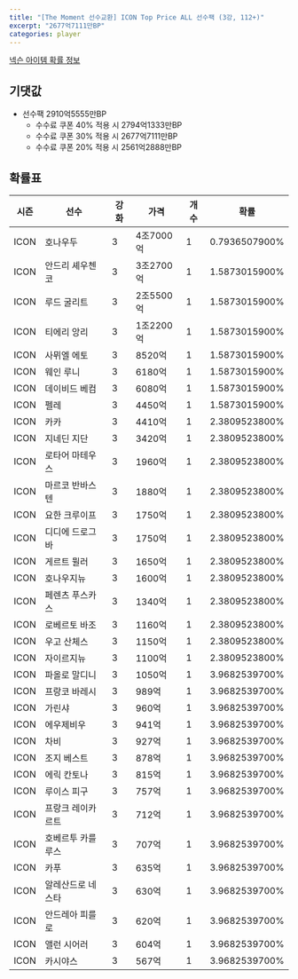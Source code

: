 ```yaml
---
title: "[The Moment 선수교환] ICON Top Price ALL 선수팩 (3강, 112+)"
excerpt: "2677억7111만BP"
categories: player
---
```

[넥슨 아이템 확률 정보](http://iteminfo.nexon.com/probability/fco?sn=6717)

## 기댓값
- 선수팩 2910억5555만BP
  - 수수료 쿠폰 40% 적용 시 2794억1333만BP
  - 수수료 쿠폰 30% 적용 시 2677억7111만BP
  - 수수료 쿠폰 20% 적용 시 2561억2888만BP


## 확률표

|시즌|선수|강화|가격|개수|확률|
|---|---|---|---|---|---|
|ICON|호나우두|3|4조7000억|1|0.7936507900%|
|ICON|안드리 셰우첸코|3|3조2700억|1|1.5873015900%|
|ICON|루드 굴리트|3|2조5500억|1|1.5873015900%|
|ICON|티에리 앙리|3|1조2200억|1|1.5873015900%|
|ICON|사뮈엘 에토|3|8520억|1|1.5873015900%|
|ICON|웨인 루니|3|6180억|1|1.5873015900%|
|ICON|데이비드 베컴|3|6080억|1|1.5873015900%|
|ICON|펠레|3|4450억|1|1.5873015900%|
|ICON|카카|3|4410억|1|2.3809523800%|
|ICON|지네딘 지단|3|3420억|1|2.3809523800%|
|ICON|로타어 마테우스|3|1960억|1|2.3809523800%|
|ICON|마르코 반바스텐|3|1880억|1|2.3809523800%|
|ICON|요한 크루이프|3|1750억|1|2.3809523800%|
|ICON|디디에 드로그바|3|1750억|1|2.3809523800%|
|ICON|게르트 뮐러|3|1650억|1|2.3809523800%|
|ICON|호나우지뉴|3|1600억|1|2.3809523800%|
|ICON|페렌츠 푸스카스|3|1340억|1|2.3809523800%|
|ICON|로베르토 바조|3|1160억|1|2.3809523800%|
|ICON|우고 산체스|3|1150억|1|2.3809523800%|
|ICON|자이르지뉴|3|1100억|1|2.3809523800%|
|ICON|파올로 말디니|3|1050억|1|3.9682539700%|
|ICON|프랑코 바레시|3|989억|1|3.9682539700%|
|ICON|가린샤|3|960억|1|3.9682539700%|
|ICON|에우제비우|3|941억|1|3.9682539700%|
|ICON|차비|3|927억|1|3.9682539700%|
|ICON|조지 베스트|3|878억|1|3.9682539700%|
|ICON|에릭 칸토나|3|815억|1|3.9682539700%|
|ICON|루이스 피구|3|757억|1|3.9682539700%|
|ICON|프랑크 레이카르트|3|712억|1|3.9682539700%|
|ICON|호베르투 카를루스|3|707억|1|3.9682539700%|
|ICON|카푸|3|635억|1|3.9682539700%|
|ICON|알레산드로 네스타|3|630억|1|3.9682539700%|
|ICON|안드레아 피를로|3|620억|1|3.9682539700%|
|ICON|앨런 시어러|3|604억|1|3.9682539700%|
|ICON|카시야스|3|567억|1|3.9682539700%|

